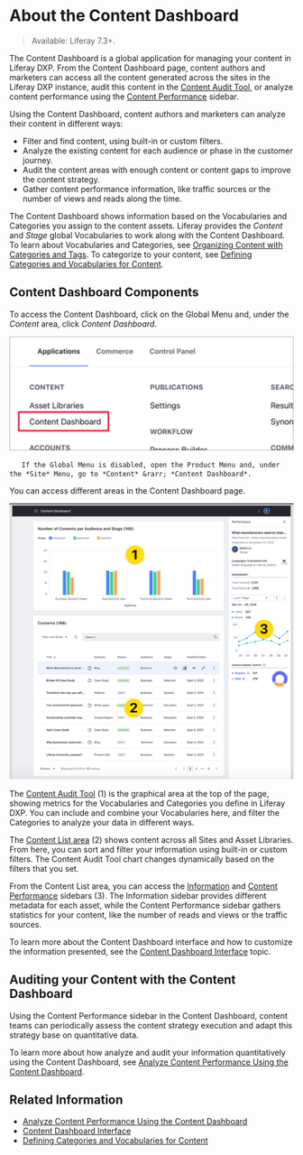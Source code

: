 # About the Content Dashboard

> Available: Liferay 7.3+.

The Content Dashboard is a global application for managing your content in Liferay DXP. From the Content Dashboard page, content authors and marketers can access all the content generated across the sites in the Liferay DXP instance, audit this content in the [Content Audit Tool](./content-dashboard-interface.md#the-content-audit-tool), or analyze content performance using the [Content Performance](./content-dashboard-interface.md#the-content-performance-sidebar) sidebar.

Using the Content Dashboard, content authors and marketers can analyze their content in different ways:

- Filter and find content, using built-in or custom filters.
- Analyze the existing content for each audience or phase in the customer journey.
- Audit the content areas with enough content or content gaps to improve the content strategy.
- Gather content performance information, like traffic sources or the number of views and reads along the time.

The Content Dashboard shows information based on the Vocabularies and Categories you assign to the content assets. Liferay provides the *Content* and *Stage* global Vocabularies to work along with the Content Dashboard. To learn about Vocabularies and Categories, see [Organizing Content with Categories and Tags](../tags-and-categories/user-guide/organizing-content-with-categories-and-tags.md). To categorize to your content, see [Defining Categories and Vocabularies for Content](../tags-and-categories/user-guide/defining-categories-and-vocabularies-for-content.md).

## Content Dashboard Components

To access the Content Dashboard, click on the Global Menu and, under the *Content* area, click *Content Dashboard*.

![Open the Content Dashboard from the Global Menu](./about-the-content-dashboard/images/02.png)

```note::
   If the Global Menu is disabled, open the Product Menu and, under the *Site* Menu, go to *Content* &rarr; *Content Dashboard*.
```

You can access different areas in the Content Dashboard page.

![Components of the Content Dashboard Interface](./about-the-content-dashboard/images/01.png)

The [Content Audit Tool](./content-dashboard-interface.md#the-content-audit-tool) (1) is the graphical area at the top of the page, showing metrics for the Vocabularies and Categories you define in Liferay DXP. You can include and combine your Vocabularies here, and filter the Categories to analyze your data in different ways.

The [Content List area](./content-dashboard-interface.md#the-content-list-area) (2) shows content across all Sites and Asset Libraries. From here, you can sort and filter your information using built-in or custom filters. The Content Audit Tool chart changes dynamically based on the filters that you set.

From the Content List area, you can access the [Information](./content-dashboard-interface.md#the-information-sidebar) and [Content Performance](content-dashboard-interface.md#the-performance-sidebar) sidebars (3). The Information sidebar provides different metadata for each asset, while the Content Performance sidebar gathers statistics for your content, like the number of reads and views or the traffic sources.

To learn more about the Content Dashboard interface and how to customize the information presented, see the [Content Dashboard Interface](./content-dashboard-interface.md) topic.

## Auditing your Content with the Content Dashboard

Using the Content Performance sidebar in the Content Dashboard, content teams can periodically assess the content strategy execution and adapt this strategy base on quantitative data.

To learn more about how analyze and audit your information quantitatively using the Content Dashboard, see [Analyze Content Performance Using the Content Dashboard](./analyze-content-performance-using-content-dashboard.md).

## Related Information

- [Analyze Content Performance Using the Content Dashboard](./analyze-content-performance-using-content-dashboard.md)
- [Content Dashboard Interface](./content-dashboard-interface.md)
- [Defining Categories and Vocabularies for Content](../tags-and-categories/user-guide/defining-categories-and-vocabularies-for-content.md)